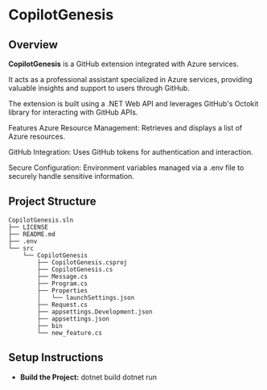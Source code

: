 # CopilotGenesis
## Overview
**CopilotGenesis** is a GitHub extension integrated with Azure services.<p>It acts as a professional assistant specialized in Azure services, providing valuable insights and support to users through GitHub.<p> The extension is built using a .NET Web API and leverages GitHub's Octokit library for interacting with GitHub APIs.

Features
Azure Resource Management: Retrieves and displays a list of Azure resources.

GitHub Integration: Uses GitHub tokens for authentication and interaction.

Secure Configuration: Environment variables managed via a .env file to securely handle sensitive information.

## Project Structure
```console
CopilotGenesis.sln
├── LICENSE
├── README.md
├── .env
└── src
    └── CopilotGenesis
        ├── CopilotGenesis.csproj
        ├── CopilotGenesis.cs
        ├── Message.cs
        ├── Program.cs
        ├── Properties
        │   └── launchSettings.json
        ├── Request.cs
        ├── appsettings.Development.json
        ├── appsettings.json
        ├── bin
        └── new_feature.cs
```
## Setup Instructions
- **Build the Project:**
dotnet build
dotnet run
